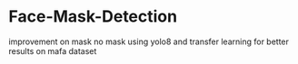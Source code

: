 # Face-Mask-Detection 

improvement on mask no mask 
using yolo8 and transfer learning for better results on mafa dataset
